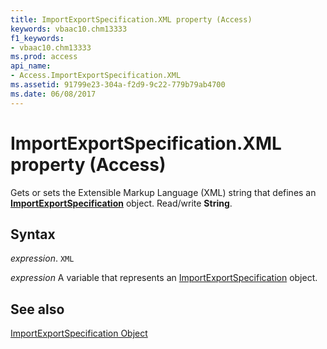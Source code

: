 ```yaml
---
title: ImportExportSpecification.XML property (Access)
keywords: vbaac10.chm13333
f1_keywords:
- vbaac10.chm13333
ms.prod: access
api_name:
- Access.ImportExportSpecification.XML
ms.assetid: 91799e23-304a-f2d9-9c22-779b79ab4700
ms.date: 06/08/2017
---
```



# ImportExportSpecification.XML property (Access)

Gets or sets the Extensible Markup Language (XML) string that defines an  **[ImportExportSpecification](Access.ImportExportSpecification.md)** object. Read/write **String**.


## Syntax

 _expression_. `XML`

 _expression_ A variable that represents an [ImportExportSpecification](Access.ImportExportSpecification.md) object.


## See also


[ImportExportSpecification Object](Access.ImportExportSpecification.md)

